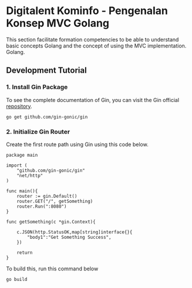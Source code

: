# Digitalent Kominfo - Pengenalan Konsep MVC Golang
This section facilitate formation competencies to be able to understand basic concepts Golang and the concept of using the MVC implementation.
Golang.
## Development Tutorial

### 1. Install Gin Package
To see the complete documentation of Gin, you can visit the Gin official [repository][gin-repository].
```
go get github.com/gin-gonic/gin
```

[gin-repository]: <https://github.com/gin-gonic/gin>

### 2. Initialize Gin Router
Create the first route path using Gin using this code below.
```
package main

import (
	"github.com/gin-gonic/gin"
	"net/http"
)

func main(){
	router := gin.Default()
	router.GET("/", getSomething)
	router.Run(":8080")
}

func getSomething(c *gin.Context){

	c.JSON(http.StatusOK,map[string]interface{}{
		"body1":"Get Something Success",
	})

	return
}
```
To build this, run this command below
```
go build 
```